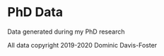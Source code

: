 # PhD Data
Data generated during my PhD research 

All data copyright 2019-2020 Dominic Davis-Foster
